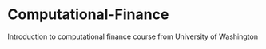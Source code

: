 # Computational-Finance
Introduction to computational finance course from University of Washington 
